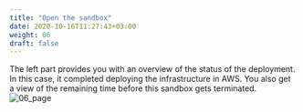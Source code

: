 ```yaml
---
title: "Open the sandbox"
date: 2020-10-16T11:27:43+03:00
weight: 06
draft: false
---
```

The left part provides you with an overview of the status of the deployment. In this case, it completed deploying the infrastructure in AWS. You also get a view of the remaining time before this sandbox gets terminated. 
 ![06_page](/images/module2/06_page.png)
